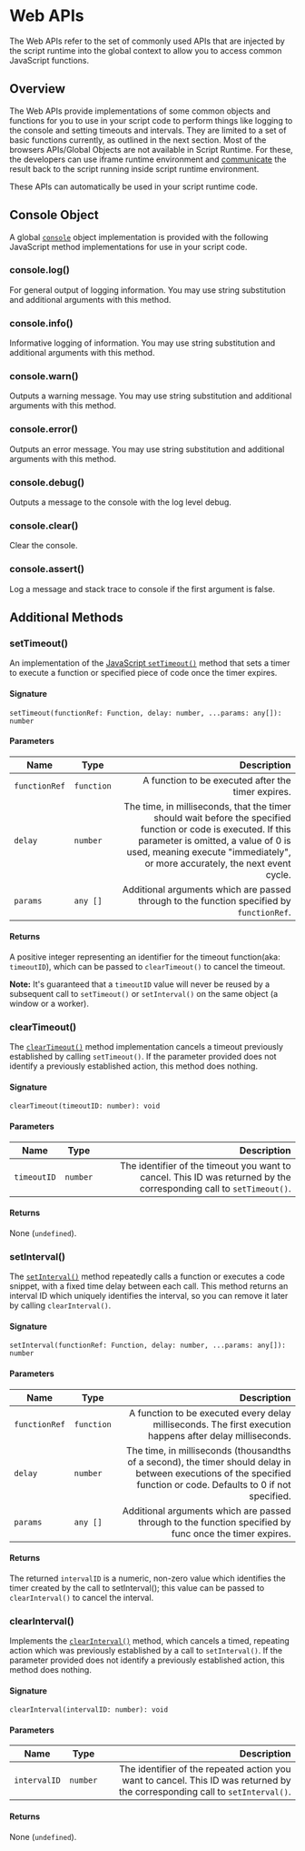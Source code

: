 # Web APIs
The Web APIs refer to the set of commonly used APIs that are injected by the script runtime into the global context to allow you to access common JavaScript functions. 

## Overview
The Web APIs provide implementations of some common objects and functions for you to use in your script code to perform things like logging to the console and setting timeouts and intervals. They are limited to a set of basic functions currently, as outlined in the next section. Most of the browsers APIs/Global Objects are not available in Script Runtime. For these, the developers can use iframe runtime environment and [communicate](../communication/index.md#expose-apis-from-the-ui) the result back to the script running inside script runtime environment.

<InlineAlert slots="text" variant="success"/>

These APIs can automatically be used in your script runtime code.

## Console Object
A global [`console`](https://developer.mozilla.org/en-US/docs/Web/API/console) object implementation is provided with the following JavaScript method implementations for use in your script code.

### console.log()
For general output of logging information. You may use string substitution and additional arguments with this method.

### console.info()
Informative logging of information. You may use string substitution and additional arguments with this method.

### console.warn()
Outputs a warning message. You may use string substitution and additional arguments with this method.

### console.error()
Outputs an error message. You may use string substitution and additional arguments with this method.

### console.debug()
Outputs a message to the console with the log level debug.

### console.clear()
Clear the console.

### console.assert()
Log a message and stack trace to console if the first argument is false.

## Additional Methods
### setTimeout()
An implementation of the [JavaScript `setTimeout()`](https://developer.mozilla.org/en-US/docs/Web/API/setTimeout) method that sets a timer to execute a function or specified piece of code once the timer expires.

#### Signature
`setTimeout(functionRef: Function, delay: number, ...params: any[]): number`

#### Parameters
| Name          | Type        | Description   |
| --------------| ------------| -----------:  |
| `functionRef` | `function` | A function to be executed after the timer expires. |                 
| `delay`       | `number`   | The time, in milliseconds, that the timer should wait before the specified function or code is executed. If this parameter is omitted, a value of 0 is used, meaning execute "immediately", or more accurately, the next event cycle.        |
| `params`      | `any []`   | Additional arguments which are passed through to the function specified by `functionRef`.                    |

#### Returns 
A positive integer representing an identifier for the timeout function(aka: `timeoutID`), which can be passed to `clearTimeout()` to cancel the timeout.

**Note:** It's guaranteed that a `timeoutID` value will never be reused by a subsequent call to `setTimeout()` or `setInterval()` on the same object (a window or a worker). 

### clearTimeout()
The [`clearTimeout()`](https://developer.mozilla.org/en-US/docs/Web/API/clearTimeout) method implementation cancels a timeout previously established by calling `setTimeout()`. If the parameter provided does not identify a previously established action, this method does nothing.

#### Signature
`clearTimeout(timeoutID: number): void`

#### Parameters
| Name          | Type        | Description   |
| --------------| ------------| -----------:  |
| `timeoutID` | `number` | The identifier of the timeout you want to cancel. This ID was returned by the corresponding call to `setTimeout()`. |       

#### Returns
None (`undefined`).

### setInterval()
The [`setInterval()`](https://developer.mozilla.org/en-US/docs/Web/API/setInterval) method repeatedly calls a function or executes a code snippet, with a fixed time delay between each call. This method returns an interval ID which uniquely identifies the interval, so you can remove it later by calling `clearInterval()`.

#### Signature
`setInterval(functionRef: Function, delay: number, ...params: any[]): number`

#### Parameters
| Name          | Type        | Description   |
| --------------| ------------| -----------:  |
| `functionRef`  | `function` | A function to be executed every delay milliseconds. The first execution happens after delay milliseconds. |       
| `delay`       | `number`   | The time, in milliseconds (thousandths of a second), the timer should delay in between executions of the specified function or code. Defaults to 0 if not specified.   |
| `params`      | `any []`   | Additional arguments which are passed through to the function specified by func once the timer expires.                    |

#### Returns
The returned `intervalID` is a numeric, non-zero value which identifies the timer created by the call to setInterval(); this value can be passed to `clearInterval()` to cancel the interval.

### clearInterval()
Implements the [`clearInterval()`](https://developer.mozilla.org/en-US/docs/Web/API/clearInterval) method, which cancels a timed, repeating action which was previously established by a call to `setInterval()`. If the parameter provided does not identify a previously established action, this method does nothing.

#### Signature
`clearInterval(intervalID: number): void`

#### Parameters
| Name          | Type        | Description   |
| --------------| ------------| -----------:  |
| `intervalID` | `number` | The identifier of the repeated action you want to cancel. This ID was returned by the corresponding call to `setInterval()`.|       

#### Returns
None (`undefined`).
